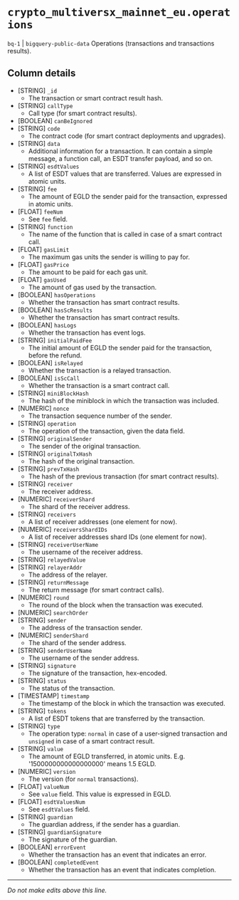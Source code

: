 # `crypto_multiversx_mainnet_eu.operations`
`bq-1` | `bigquery-public-data`
Operations (transactions and transactions results).

## Column details
* [STRING]    `_id`
  - The transaction or smart contract result hash.
* [STRING]    `callType`
  - Call type (for smart contract results).
* [BOOLEAN]   `canBeIgnored`
* [STRING]    `code`
  - The contract code (for smart contract deployments and upgrades).
* [STRING]    `data`
  - Additional information for a transaction. It can contain a simple message, a function call, an ESDT transfer payload, and so on.
* [STRING]    `esdtValues`
  - A list of ESDT values that are transferred. Values are expressed in atomic units.
* [STRING]    `fee`
  - The amount of EGLD the sender paid for the transaction, expressed in atomic units.
* [FLOAT]     `feeNum`
  - See `fee` field.
* [STRING]    `function`
  - The name of the function that is called in case of a smart contract call.
* [FLOAT]     `gasLimit`
  - The maximum gas units the sender is willing to pay for.
* [FLOAT]     `gasPrice`
  - The amount to be paid for each gas unit.
* [FLOAT]     `gasUsed`
  - The amount of gas used by the transaction.
* [BOOLEAN]   `hasOperations`
  - Whether the transaction has smart contract results.
* [BOOLEAN]   `hasScResults`
  - Whether the transaction has smart contract results.
* [BOOLEAN]   `hasLogs`
  - Whether the transaction has event logs.
* [STRING]    `initialPaidFee`
  - The initial amount of EGLD the sender paid for the transaction, before the refund.
* [BOOLEAN]   `isRelayed`
  - Whether the transaction is a relayed transaction.
* [BOOLEAN]   `isScCall`
  - Whether the transaction is a smart contract call.
* [STRING]    `miniBlockHash`
  - The hash of the miniblock in which the transaction was included.
* [NUMERIC]   `nonce`
  - The transaction sequence number of the sender.
* [STRING]    `operation`
  - The operation of the transaction, given the data field.
* [STRING]    `originalSender`
  - The sender of the original transaction.
* [STRING]    `originalTxHash`
  - The hash of the original transaction.
* [STRING]    `prevTxHash`
  - The hash of the previous transaction (for smart contract results).
* [STRING]    `receiver`
  - The receiver address.
* [NUMERIC]   `receiverShard`
  - The shard of the receiver address.
* [STRING]    `receivers`
  - A list of receiver addresses (one element for now).
* [NUMERIC]   `receiversShardIDs`
  - A list of receiver addresses shard IDs (one element for now).
* [STRING]    `receiverUserName`
  - The username of the receiver address.
* [STRING]    `relayedValue`
* [STRING]    `relayerAddr`
  - The address of the relayer.
* [STRING]    `returnMessage`
  - The return message (for smart contract calls).
* [NUMERIC]   `round`
  - The round of the block when the transaction was executed.
* [NUMERIC]   `searchOrder`
* [STRING]    `sender`
  - The address of the transaction sender.
* [NUMERIC]   `senderShard`
  - The shard of the sender address.
* [STRING]    `senderUserName`
  - The username of the sender address.
* [STRING]    `signature`
  - The signature of the transaction, hex-encoded.
* [STRING]    `status`
  - The status of the transaction.
* [TIMESTAMP] `timestamp`
  - The timestamp of the block in which the transaction was executed.
* [STRING]    `tokens`
  - A list of ESDT tokens that are transferred by the transaction.
* [STRING]    `type`
  - The operation type: `normal` in case of a user-signed transaction and `unsigned` in case of a smart contract result.
* [STRING]    `value`
  - The amount of EGLD transferred, in atomic units. E.g. '1500000000000000000' means 1.5 EGLD.
* [NUMERIC]   `version`
  - The version (for `normal` transactions).
* [FLOAT]     `valueNum`
  - See `value` field. This value is expressed in EGLD.
* [FLOAT]     `esdtValuesNum`
  - See `esdtValues` field.
* [STRING]    `guardian`
  - The guardian address, if the sender has a guardian.
* [STRING]    `guardianSignature`
  - The signature of the guardian.
* [BOOLEAN]   `errorEvent`
  - Whether the transaction has an event that indicates an error.
* [BOOLEAN]   `completedEvent`
  - Whether the transaction has an event that indicates completion.

-------------------------------------------------------------------------------
*Do not make edits above this line.*
